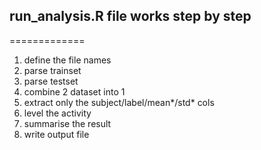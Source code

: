 ## run\_analysis.R file works step by step
=============
1.  define the file names
2.  parse trainset
3.  parse testset
4.  combine 2 dataset into 1
5.  extract only the subject/label/mean*/std* cols
6.  level the activity 
7.  summarise the result
8.  write output file
<!-- -->

